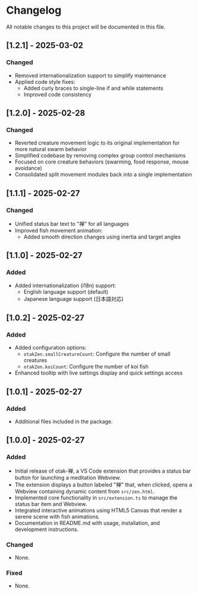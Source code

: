 # Changelog

All notable changes to this project will be documented in this file.

## [1.2.1] - 2025-03-02
### Changed
- Removed internationalization support to simplify maintenance
- Applied code style fixes:
  - Added curly braces to single-line if and while statements
  - Improved code consistency

## [1.2.0] - 2025-02-28
### Changed
- Reverted creature movement logic to its original implementation for more natural swarm behavior
- Simplified codebase by removing complex group control mechanisms
- Focused on core creature behaviors (swarming, food response, mouse avoidance)
- Consolidated split movement modules back into a single implementation

## [1.1.1] - 2025-02-27
### Changed
- Unified status bar text to "禅" for all languages
- Improved fish movement animation:
  - Added smooth direction changes using inertia and target angles

## [1.1.0] - 2025-02-27
### Added
- Added internationalization (i18n) support:
  - English language support (default)
  - Japanese language support (日本語対応)

## [1.0.2] - 2025-02-27
### Added
- Added configuration options:
  - `otakZen.smallCreatureCount`: Configure the number of small creatures
  - `otakZen.koiCount`: Configure the number of koi fish
- Enhanced tooltip with live settings display and quick settings access

## [1.0.1] - 2025-02-27
### Added
- Additional files included in the package.

## [1.0.0] - 2025-02-27
### Added
- Initial release of otak-禅, a VS Code extension that provides a status bar button for launching a meditation Webview.
- The extension displays a button labeled "禅" that, when clicked, opens a Webview containing dynamic content from `src/zen.html`.
- Implemented core functionality in `src/extension.ts` to manage the status bar item and Webview.
- Integrated interactive animations using HTML5 Canvas that render a serene scene with fish animations.
- Documentation in README.md with usage, installation, and development instructions.

### Changed
- None.

### Fixed
- None.
